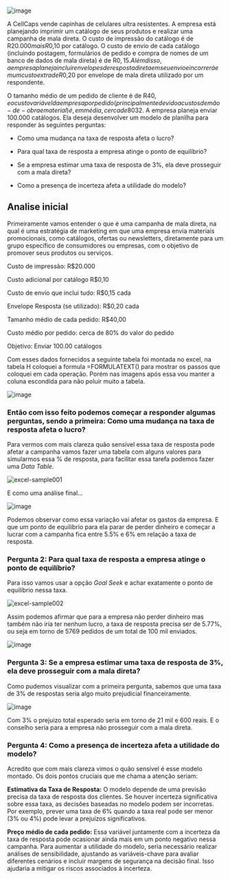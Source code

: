 ![image](https://github.com/user-attachments/assets/485d0073-fcc5-416e-88f3-186674c65f68)


A CellCaps vende capinhas de celulares ultra resistentes. A empresa está planejando imprimir um catálogo de seus produtos e realizar uma campanha de mala direta. O custo de impressão do catálogo é de R$20.000 mais R$0,10 por catálogo. O custo de envio de cada catálogo (incluindo postagem, formulários de pedido e compra de nomes de um banco de dados de mala direta) é de R$0,15. Além disso, a empresa planeja incluir envelopes de resposta direta em seu envio e incorrerá em um custo extra de R$0,20 por envelope de mala direta utilizado por um respondente. 

O tamanho médio de um pedido de cliente é de R$40, e o custo variável da empresa por pedido (principalmente devido a custos de mão-de-obra e material) é, em média, cerca de 80% do valor do pedido, ou seja, R$32. A empresa planeja enviar 100.000 catálogos. Ela deseja desenvolver um modelo de planilha para responder às seguintes perguntas:

- Como uma mudança na taxa de resposta afeta o lucro?

- Para qual taxa de resposta a empresa atinge o ponto de equilíbrio?

- Se a empresa estimar uma taxa de resposta de 3%, ela deve prosseguir com a mala direta?

- Como a presença de incerteza afeta a utilidade do modelo?


## Analise inicial

Primeiramente vamos entender o que é uma campanha de mala direta, na qual é uma estratégia de marketing em que uma empresa envia materiais promocionais, como catálogos, ofertas ou newsletters, diretamente para um grupo específico de consumidores ou empresas, com o objetivo de promover seus produtos ou serviços.

Custo de impressão: R$20.000

Custo adicional por catálogo R$0,10

Custo de envio que inclui tudo: R$0,15 cada

Envelope Resposta (se utilizado): R$0,20 cada

Tamanho médio de cada pedido: R$40,00

Custo médio por pedido: cerca de 80% do valor do pedido

Objetivo: Enviar 100.00 catálogos


Com esses dados fornecidos a seguinte tabela foi montada no excel, na tabela H coloquei a formula =FORMULATEXT() para mostrar os passos que coloquei em cada operação. Porém nas imagens após essa vou manter a coluna escondida para não poluir muito a tabela.

![image](https://github.com/user-attachments/assets/d2d0ca01-4aad-4d1a-98f0-7c4ce1d98611)

### Então com isso feito podemos começar a responder algumas perguntas, sendo a primeira: Como uma mudança na taxa de resposta afeta o lucro?

Para vermos com mais clareza quão sensível essa taxa de resposta pode afetar a campanha vamos fazer uma tabela com alguns valores para simularmos essa % de resposta, para facilitar essa tarefa podemos fazer uma *Data Table*.

![excel-sample001](https://github.com/user-attachments/assets/511bda44-4252-4538-8d7e-234eb87f8cbd)

E como uma análise final...

![image](https://github.com/user-attachments/assets/9fd0907b-0cf4-447f-abdd-7fc8b8ae2ef0)

Podemos observar como essa variação vai afetar os gastos da empresa. E que um ponto de equilibrio para ela parar de perder dinheiro e começar a lucrar com a campanha fica entre 5.5% e 6% em relação a taxa de resposta.

### Pergunta 2: Para qual taxa de resposta a empresa atinge o ponto de equilíbrio?

Para isso vamos usar a opção *Goal Seek* e achar exatamente o ponto de equilíbrio nessa taxa.

![excel-sample002](https://github.com/user-attachments/assets/bfe48d8d-32be-47c9-86c0-e8a294d7f387)

Assim podemos afirmar que para a empresa não perder dinheiro mas também não iria ter nenhum lucro, a taxa de resposta precisa ser de 5.77%, ou seja em torno de 5769 pedidos de um total de 100 mil enviados.

![image](https://github.com/user-attachments/assets/1f630c36-3ba8-487e-94eb-7762969c0c85)

### Pergunta 3: Se a empresa estimar uma taxa de resposta de 3%, ela deve prosseguir com a mala direta?

Como pudemos visualizar com a primeira pergunta, sabemos que uma taxa de 3% de respostas seria algo muito prejudicial financeiramente.

![image](https://github.com/user-attachments/assets/3755a8a5-99a6-4802-b4ac-80f70fc160a8)

Com 3% o prejuizo total esperado seria em torno de 21 mil e 600 reais. E o conselho seria para a empresa não prosseguir com a mala direta.

### Pergunta 4: Como a presença de incerteza afeta a utilidade do modelo?

Acredito que com mais clareza vimos o quão sensível é esse modelo montado. Os dois pontos cruciais que me chama a atenção seriam:

**Estimativa da Taxa de Resposta:** O modelo depende de uma previsão precisa da taxa de resposta dos clientes. Se houver incerteza significativa sobre essa taxa, as decisões baseadas no modelo podem ser incorretas. Por exemplo, prever uma taxa de 6% quando a taxa real pode ser menor (3% ou 4%) pode levar a prejuízos significativos.

**Preço médio de cada pedido:** Essa variável juntamente com a incerteza da taxa de resposta pode ocasionar ainda mais em um ponto negativo nessa campanha. Para aumentar a utilidade do modelo, seria necessário realizar análises de sensibilidade, ajustando as variáveis-chave para avaliar diferentes cenários e incluir margens de segurança na decisão final. Isso ajudaria a mitigar os riscos associados à incerteza.


